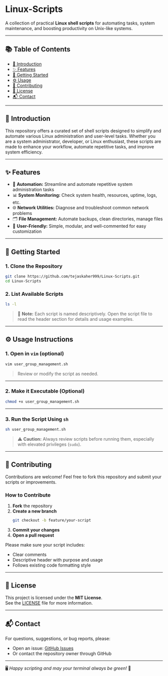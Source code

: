 # Linux-Scripts

A collection of practical **Linux shell scripts** for automating tasks, system maintenance, and boosting productivity on Unix-like systems.

---

## 📚 Table of Contents

- [📖 Introduction](#introduction)
- [✨ Features](#features)
- [🚀 Getting Started](#getting-started)
- [⚙️ Usage](#usage)
- [🤝 Contributing](#contributing)
- [📄 License](#license)
- [📬 Contact](#contact)

---

## 📖 Introduction

This repository offers a curated set of shell scripts designed to simplify and automate various Linux administration and user-level tasks. Whether you are a system administrator, developer, or Linux enthusiast, these scripts are made to enhance your workflow, automate repetitive tasks, and improve system efficiency.

---

## ✨ Features

- 🔁 **Automation:** Streamline and automate repetitive system administration tasks  
- 📊 **System Monitoring:** Check system health, resources, uptime, logs, etc.  
- 🌐 **Network Utilities:** Diagnose and troubleshoot common network problems  
- 🗂️ **File Management:** Automate backups, clean directories, manage files  
- 🧩 **User-Friendly:** Simple, modular, and well-commented for easy customization  

---

## 🚀 Getting Started

### 1. Clone the Repository

```bash
git clone https://github.com/tejaskaher999/Linux-Scripts.git
cd Linux-Scripts
```

### 2. List Available Scripts

```bash
ls -l
```

> 📌 **Note:** Each script is named descriptively. Open the script file to read the header section for details and usage examples.

---

## ⚙️ Usage Instructions

### 1. Open in `vim` (optional)

```bash
vim user_group_management.sh
```

> Review or modify the script as needed.

---

### 2. Make it Executable (Optional)

```bash
chmod +x user_group_management.sh
```

---

### 3. Run the Script Using `sh`

```bash
sh user_group_management.sh
```

> ⚠️ **Caution:** Always review scripts before running them, especially with elevated privileges (`sudo`).

---

## 🤝 Contributing

Contributions are welcome! Feel free to fork this repository and submit your scripts or improvements.

### How to Contribute

1. **Fork** the repository  
2. **Create a new branch**  
   ```bash
   git checkout -b feature/your-script
   ```
3. **Commit your changes**  
4. **Open a pull request**

Please make sure your script includes:

- Clear comments
- Descriptive header with purpose and usage
- Follows existing code formatting style

---

## 📄 License

This project is licensed under the **MIT License**.  
See the [LICENSE](LICENSE) file for more information.

---

## 📬 Contact

For questions, suggestions, or bug reports, please:

- Open an issue: [GitHub Issues](https://github.com/tejaskaher999/Linux-Scripts/issues)
- Or contact the repository owner through GitHub

---

🖥️ *Happy scripting and may your terminal always be green!* 🚀
